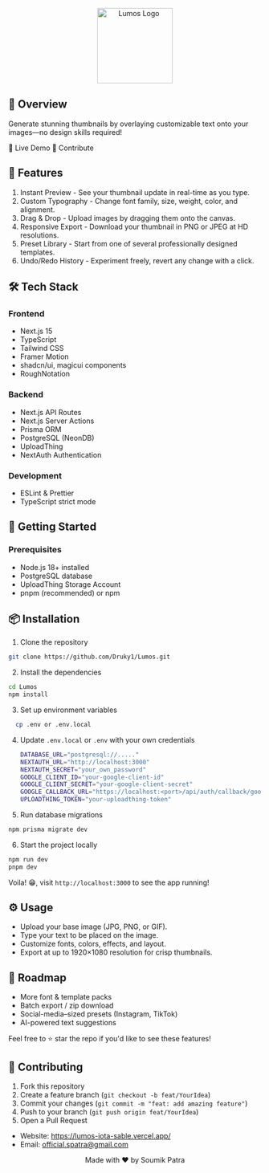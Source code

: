 <p align="center">
  <img src="https://raw.githubusercontent.com/Druky1/Lumos/main/static/logo.png" alt="Lumos Logo" width="150" />
</p>

## 🌟 Overview

Generate stunning thumbnails by overlaying customizable text onto your images—no design skills required!

🔗 Live Demo 
🤝 Contribute


## 🚀 Features

1. Instant Preview - See your thumbnail update in real-time as you type.
2. Custom Typography - Change font family, size, weight, color, and alignment.
3. Drag & Drop - Upload images by dragging them onto the canvas.
4. Responsive Export - Download your thumbnail in PNG or JPEG at HD resolutions.
5. Preset Library - Start from one of several professionally designed templates.
6. Undo/Redo History - Experiment freely, revert any change with a click.

## 🛠️ Tech Stack

### Frontend
- Next.js 15
- TypeScript
- Tailwind CSS
- Framer Motion
- shadcn/ui, magicui components
- RoughNotation
 
### Backend
- Next.js API Routes
- Next.js Server Actions
- Prisma ORM
- PostgreSQL (NeonDB)
- UploadThing
- NextAuth Authentication

### Development
- ESLint & Prettier
- TypeScript strict mode

## 🚀 Getting Started

### Prerequisites

- Node.js 18+ installed
- PostgreSQL database
- UploadThing Storage Account
- pnpm (recommended) or npm


## 📦 Installation

1. Clone the repository
```bash
git clone https://github.com/Druky1/Lumos.git
```
2. Install the dependencies
```bash
cd Lumos
npm install
```
3. Set up environment variables
```bash
  cp .env or .env.local
```
4. Update `.env.local` or `.env` with your own credentials
   ```bash
   DATABASE_URL="postgresql://....."
   NEXTAUTH_URL="http://localhost:3000"
   NEXTAUTH_SECRET="your_own_password"
   GOOGLE_CLIENT_ID="your-google-client-id"
   GOOGLE_CLIENT_SECRET="your-google-client-secret"
   GOOGLE_CALLBACK_URL="https://localhost:<port>/api/auth/callback/google"
   UPLOADTHING_TOKEN="your-uploadthing-token"
   ```
5. Run database migrations

```bash
npm prisma migrate dev
```
6. Start the project locally

```bash
npm run dev
pnpm dev
```

Voila! 😁, visit `http://localhost:3000` to see the app running!
   
## ⚙️ Usage

- Upload your base image (JPG, PNG, or GIF).
- Type your text to be placed on the image.
- Customize fonts, colors, effects, and layout.
- Export at up to 1920×1080 resolution for crisp thumbnails.

## 🌟 Roadmap 

- More font & template packs
- Batch export / zip download
- Social-media–sized presets (Instagram, TikTok)
- AI-powered text suggestions

Feel free to ⭐️ star the repo if you'd like to see these features!

## 🤝 Contributing

1. Fork this repository
2. Create a feature branch (`git checkout -b feat/YourIdea`)
3. Commit your changes (`git commit -m "feat: add amazing feature"`)
4. Push to your branch (`git push origin feat/YourIdea`)
5. Open a Pull Request


* Website: https://lumos-iota-sable.vercel.app/
* Email: official.spatra@gmail.com

<p align="center"> Made with ❤️ by Soumik Patra </p>
